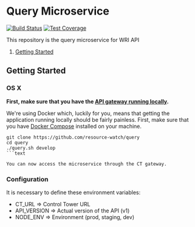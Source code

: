 # Query Microservice

[![Build Status](https://travis-ci.org/resource-watch/query.svg?branch=develop)](https://travis-ci.org/resource-watch/query)
[![Test Coverage](https://api.codeclimate.com/v1/badges/3e6b21174a2e8fe2192c/test_coverage)](https://codeclimate.com/github/resource-watch/query/test_coverage)

This repository is the query microservice for WRI API

1. [Getting Started](#getting-started)

## Getting Started

### OS X

**First, make sure that you have the [API gateway running
locally](https://github.com/control-tower/control-tower).**

We're using Docker which, luckily for you, means that getting the
application running locally should be fairly painless. First, make sure
that you have [Docker Compose](https://docs.docker.com/compose/install/)
installed on your machine.

```
git clone https://github.com/resource-watch/query
cd query
./query.sh develop
```text

You can now access the microservice through the CT gateway.

```

### Configuration

It is necessary to define these environment variables:

* CT_URL => Control Tower URL
* API_VERSION => Actual version of the API (v1)
* NODE_ENV => Environment (prod, staging, dev)


